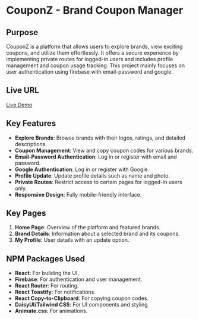 # CouponZ - Brand Coupon Manager

## Purpose
CouponZ is a platform that allows users to explore brands, view exciting coupons, and utilize them effortlessly. It offers a secure experience by implementing private routes for logged-in users and includes profile management and coupon usage tracking.
This project mainly focuses on user authentication using firebase with email-password and google.

## Live URL
[Live Demo](https://couponz-a9.netlify.app/)

## Key Features
- **Explore Brands**: Browse brands with their logos, ratings, and detailed descriptions.
- **Coupon Management**: View and copy coupon codes for various brands.
- **Email-Password Authentication**: Log in or register with email and password.
- **Google Authentication**: Log in or register with Google.
- **Profile Update**: Update profile details such as name and photo.
- **Private Routes**: Restrict access to certain pages for logged-in users only.
- **Responsive Design**: Fully mobile-friendly interface.

## Key Pages
1. **Home Page**: Overview of the platform and featured brands.
2. **Brand Details**: Information about a selected brand and its coupons.
3. **My Profile**: User details with an update option.

## NPM Packages Used
- **React**: For building the UI.
- **Firebase**: For authentication and user management.
- **React Router**: For routing.
- **React Toastify**: For notifications.
- **React Copy-to-Clipboard**: For copying coupon codes.
- **DaisyUI/Tailwind CSS**: For UI components and styling.
- **Animate.css**: For animations.




